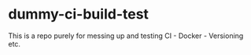 # dummy-ci-build-test
This is a repo purely for messing up and testing CI - Docker - Versioning etc.
